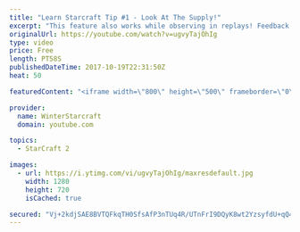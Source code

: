 ```yaml
---
title: "Learn Starcraft Tip #1 - Look At The Supply!"
excerpt: "This feature also works while observing in replays! Feedback and tip suggestions are appreciated :)"
originalUrl: https://youtube.com/watch?v=ugvyTajOhIg
type: video
price: Free
length: PT58S
publishedDateTime: 2017-10-19T22:31:50Z
heat: 50

featuredContent: "<iframe width=\"800\" height=\"500\" frameborder=\"0\" src=\"https://www.youtube.com/embed/ugvyTajOhIg\" allow=\"accelerometer; autoplay; encrypted-media; gyroscope; picture-in-picture\" allowfullscreen></iframe>"

provider:
  name: WinterStarcraft
  domain: youtube.com

topics:
  - StarCraft 2

images:
  - url: https://i.ytimg.com/vi/ugvyTajOhIg/maxresdefault.jpg
    width: 1280
    height: 720
    isCached: true

secured: "Vj+2kdjSAE8BVTQFkqTH0SfsAfP3nTUq4R/UTnFrI9DQyK8wt2YzsyfdU+qQ4Gx2GJhuHqcJ2MTWBHJCz7ZcvuG/PBkL30mabUUldhqyI1ex1XAH2vJ1Ml/ywBLZCiJ3T/Q1VlRFsd/UgzWUvSdhzvcUZZNwSxEpN47133jGoFmFDfu0Ve1xLwprLUJ/I3vTfOVCzwpOnl/2njUfmWU1kdzheTnhxlh6uMElX9rVZufxliiozKE2Jft2w1D0+M2yUJRYFFVTJj3EVG4w9MsYe4an5l4BwISqO3WKARXjCSmlDPHYZBTdvsSc+sS1YCMS4B3im6/xEUBU1NfnBW9TLHZ5GuE5R1I3FzqiY9jqSpzEyZU2okSSIJztaOB/3mo9uzPqFPmRz8XDLmKdcFdY1odYG/VHSw9LQjn/qtlwXFo=;72ywDBoPnK2hsFrH6eab3Q=="
---
```


